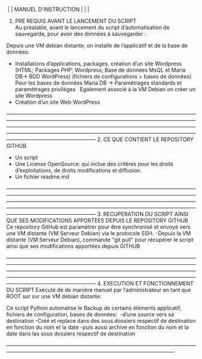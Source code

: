  | | MANUEL D'INSTRUCTION | | |


1. PRE REQUIS AVANT LE LANCEMENT DU SCRIPT         
Au préalable, avant le lancement du script d’automatisation de sauvegarde, pour avoir des données à sauvegarder :

Depuis une VM debian distante, on installe de l’applicatif et de la base de données:
- Installations d’applications, packages, création d’un site Wordpress 
(HTML; Packages PHP; Wordpress; Base de données MsQL et Maria DB-> BDD WordPress)
(fichiers de configurations + bases de données)
Pour les bases de données Maria DB -> Paramétrages standards et paramétrages privilèges
 
Egalement associé à la VM Debian on créer un site Wordpress
- Création d’un site Web WordPress

—————————————————————————————————————————————————————————————————————————————————————————————————————————————————————————————————————————————————————————————————
2. CE QUE CONTIENT LE REPOSITORY GITHUB
- Un script
- Une License OpenSource: qui inclue des critères pour les droits d’exploitations, de droits modifications et diffusion.
- Un fichier readme.md

—————————————————————————————————————————————————————————————————————————————————————————————————————————————————————————————————————————————————————————————————
3. RECUPERATION DU SCRIPT AINSI QUE SES MODIFICATIONS APPORTEES DEPUIS LE REPOSITORY GITHUB
Ce repository GitHub est paramétrer pour être synchronisé et envoyé vers une VM distante (VM Serveur Debian) via le protocole SSH. 
⁃Depuis la VM distante (VM Serveur Debian), commande "git pull" pour récupérer le script ainsi que ses modifications apportées depuis GITHUB 

—————————————————————————————————————————————————————————————————————————————————————————————————————————————————————————————————————————————————————————————————
4. EXECUTION ET FONCTIONNEMENT DU SCRIPT
Exécuté de de manière manuel par l’administrateur en tant que ROOT sur sur une VM debian distante:

Ce script Python automatise le Backup de certains éléments applicatif, fichiers de configuration, bases de données:  
-d’une source vers sa destination 
-Créé et replace dans des sous dossiers respectif de destination en fonction du nom et la date
-puis aussi archive en fonction du nom et la date dans les sous dossiers respectif de destination

————————————————————————————————————————————————————————————————————
